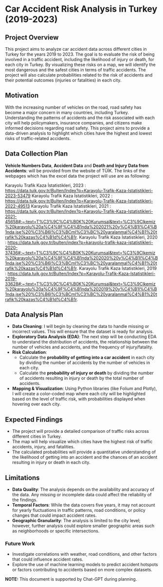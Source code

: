 # Car Accident Risk Analysis in Turkey (2019-2023)

## Project Overview
This project aims to analyze car accident data across different cities in Turkey for the years 2019 to 2023. The goal is to evaluate the risk of being involved in a traffic accident, including the likelihood of injury or death, for each city in Turkey. By visualizing these risks on a map, we will identify the most dangerous and the safest cities in terms of traffic accidents. The project will also calculate probabilities related to the risk of accidents and their potential outcomes (injuries or fatalities) in each city.

## Motivation
With the increasing number of vehicles on the road, road safety has become a major concern in many countries, including Turkey. Understanding the patterns of accidents and the risk associated with each city will help policymakers, insurance companies, and citizens make informed decisions regarding road safety. This project aims to provide a data-driven analysis to highlight which cities have the highest and lowest risks of traffic-related accidents.

## Data Collection Plan
**Vehicle Numbers Data**, **Accident Data** and **Death and Injury Data from Accidents**: will be provided from the website of TÜİK. The links of the webpages which has the excel data the project will use are as following:

Karayolu Trafik Kaza İstatistikleri, 2023 : https://data.tuik.gov.tr/Bulten/Index?p=Karayolu-Trafik-Kaza-Istatistikleri-2023-53479
Karayolu Trafik Kaza İstatistikleri, 2022 : https://data.tuik.gov.tr/Bulten/Index?p=Karayolu-Trafik-Kaza-Istatistikleri-2022-49513
Karayolu Trafik Kaza İstatistikleri, 2021 : https://data.tuik.gov.tr/Bulten/Index?p=Karayolu-Trafik-Kaza-Istatistikleri-2021-45658#:~:text=T%C3%9C%C4%B0K%20Kurumsal&text=%C3%9Clkemiz%20karayolu%20a%C4%9F%C4%B1nda%202021%20y%C4%B1l%C4%B1nda,ise%20%C3%B6l%C3%BCml%C3%BC%20yaralanmal%C4%B1%20trafik%20kazas%C4%B1d%C4%B1r.
Karayolu Trafik Kaza İstatistikleri, 2020 : https://data.tuik.gov.tr/bulten/index?p=karayolu-trafik-kaza-istatistikleri-2020-37436#:~:text=T%C3%9C%C4%B0K%20Kurumsal&text=%C3%9Clkemiz%20karayolu%20a%C4%9F%C4%B1nda%202020%20y%C4%B1l%C4%B1nda,ise%20%C3%B6l%C3%BCml%C3%BC%20yaralanmal%C4%B1%20trafik%20kazas%C4%B1d%C4%B1r.
Karayolu Trafik Kaza İstatistikleri, 2019 : https://data.tuik.gov.tr/Bulten/Index?p=Karayolu-Trafik-Kaza-Istatistikleri-2019-33628#:~:text=T%C3%9C%C4%B0K%20Kurumsal&text=%C3%9Clkemiz%20karayolu%20a%C4%9F%C4%B1nda%202019%20y%C4%B1l%C4%B1nda,ise%20%C3%B6l%C3%BCml%C3%BC%20yaralanmal%C4%B1%20trafik%20kazas%C4%B1d%C4%B1r.


## Data Analysis Plan
- **Data Cleaning**: I will begin by cleaning the data to handle missing or incorrect values. This will ensure that the dataset is ready for analysis.
- **Exploratory Data Analysis (EDA)**: The next step will be conducting EDA to understand the distribution of accidents, the relationship between the number of vehicles and accidents, and the frequency of injury/fatality.
- **Risk Calculation**:
  - Calculate the **probability of getting into a car accident** in each city by dividing the number of accidents by the number of vehicles in each city.
  - Calculate the **probability of injury or death** by dividing the number of accidents resulting in injury or death by the total number of accidents.
- **Mapping & Visualization**: Using Python libraries (like Folium and Plotly), I will create a color-coded map where each city will be highlighted based on the level of traffic risk, with probabilities displayed when hovering over each city.
  
## Expected Findings
- The project will provide a detailed comparison of traffic risks across different cities in Turkey.
- The map will help visualize which cities have the highest risk of traffic accidents, injury, and fatalities.
- The calculated probabilities will provide a quantitative understanding of the likelihood of getting into an accident and the chances of an accident resulting in injury or death in each city.

## Limitations
- **Data Quality**: The analysis depends on the availability and accuracy of the data. Any missing or incomplete data could affect the reliability of the findings.
- **Temporal Factors**: While the data covers five years, it may not account for yearly fluctuations in traffic patterns, road conditions, or policy changes that could impact accident rates.
- **Geographic Granularity**: The analysis is limited to the city level; however, further analysis could explore smaller geographic areas such as neighborhoods or specific intersections.
  
### Future Work
- Investigate correlations with weather, road conditions, and other factors that could influence accident rates.
- Explore the use of machine learning models to predict accident hotspots or factors contributing to accidents based on more complex datasets.

__NOTE:__ This document is supported by Chat-GPT during planning.
